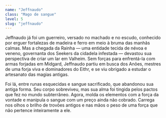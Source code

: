 ```yaml
---
name: "Jeffnaudo"
class: "Mago de sangue"
level: 5
slug: "jeffnaudo"
---
```


Jeffnaudo já foi um guerreiro, versado no machado e no escudo, conhecido por erguer fortalezas
de madeira e ferro em meio à bruma das manhãs calmas.
Mas a chegada da Rainha — uma entidade tecida de névoa e veneno, governanta dos Seekers da cidadela infestada —
devastou sua perspectiva de criar um lar em Valheim.
Sem forças para enfrentá-la com armas forjadas em Midgard, Jeffnaudo partiu em busca dos Anões,
mestres de uma forja viva e dominadores do Eithr, e se viu obrigado a estudar o artesanato
das magias antigas.

Foi lá, entre runas esquecidas e sangue sacrificado, que abandonou sua antiga forma.
Seu corpo sobreviveu, mas sua alma foi tingida pelos pactos que fez no mundo subterrâneo.
Agora, molda os elementos com a força da vontade e manipula o sangue com um preço ainda não cobrado.
Carrega nos olhos o brilho de trovões antigos e nas mãos o peso de uma força que não pertence inteiramente a ele.